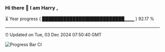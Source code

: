 ### Hi there 👋 I am Harry , 

⏳ Year progress { ███████████████████████████▁▁▁ } 92.17 %

---

⏰ Updated on Tue, 03 Dec 2024 07:50:40 GMT

![Progress Bar CI](https://github.com/duykhang68/duykhang68/workflows/Progress%20Bar%20CI/badge.svg)
